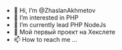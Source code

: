 - 👋 Hi, I’m @ZhaslanAkhmetov
- 👀 I’m interested in PHP
- 🌱 I’m currently lead PHP NodeJs
- 💞️ Мой первый проект на Хекслете 
- 📫 How to reach me ...

<!---
ZhaslanAkhmetov/ZhaslanAkhmetov is a ✨ special ✨ repository because its `README.md` (this file) appears on your GitHub profile.
You can click the Preview link to take a look at your changes.
--->
